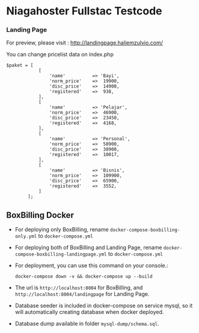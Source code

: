 # Niagahoster Fullstac Testcode

### Landing Page
For preview, please visit : http://landingpage.haliemzulvio.com/

You can change pricelist data on index.php

    $paket = [
                [
                    'name'          => 'Bayi',
                    'norm_price'    =>  19900,
                    'disc_price'    =>  14900,
                    'registered'    =>  938,
                ],
                [
                    'name'          => 'Pelajar',
                    'norm_price'    =>  46900,
                    'disc_price'    =>  23450,
                    'registered'    =>  4168,
                ],
                [
                    'name'          => 'Personal',
                    'norm_price'    =>  58900,
                    'disc_price'    =>  38900,
                    'registered'    =>  10017,
                ],
                [
                    'name'          => 'Bisnis',
                    'norm_price'    =>  109900,
                    'disc_price'    =>  65900,
                    'registered'    =>  3552,
                ]
            ];

## BoxBilling Docker

- For deploying only BoxBilling, rename `docker-compose-boxbilling-only.yml` to `docker-compose.yml`

- For deploying both of BoxBilling and Landing Page, rename `docker-compose-boxbilling-landingpage.yml` to `docker-compose.yml`

- For deployment, you can use this command on your console.:

      docker-compose down -v && docker-compose up --build

- The url is `http://localhost:8004` for BoxBilling, and `http://localhost:8004/landingpage` for Landing Page.
- Database seeder is included in docker-compose on service mysql, so it will automatically creating database when docker deployed.
- Database dump available in folder `mysql-dump/schema.sql`.


